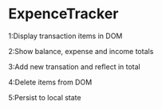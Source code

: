 # ExpenceTracker
1:Display transaction items in DOM

2:Show balance, expense and income totals

3:Add new transation and reflect in total

4:Delete items from DOM

5:Persist to local state
